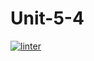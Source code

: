 # Unit-5-4
 [![linter](https://github.com/NathanTempleton/Unit-5-4/workflows/linter/badge.svg)](https://github.com/marketplace/actions/super-linter)